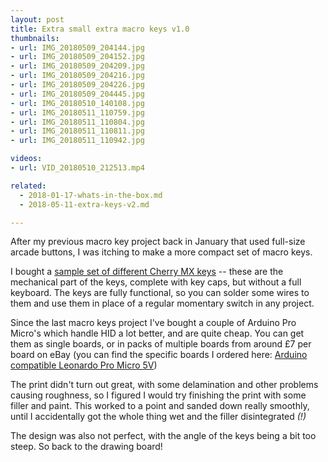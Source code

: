 ```yaml
---
layout: post
title: Extra small extra macro keys v1.0
thumbnails:
- url: IMG_20180509_204144.jpg
- url: IMG_20180509_204152.jpg
- url: IMG_20180509_204209.jpg
- url: IMG_20180509_204216.jpg
- url: IMG_20180509_204226.jpg
- url: IMG_20180509_204445.jpg
- url: IMG_20180510_140108.jpg
- url: IMG_20180511_110759.jpg
- url: IMG_20180511_110804.jpg
- url: IMG_20180511_110811.jpg
- url: IMG_20180511_110942.jpg

videos:
- url: VID_20180510_212513.mp4

related: 
  - 2018-01-17-whats-in-the-box.md
  - 2018-05-11-extra-keys-v2.md

---
```


After my previous macro key project back in January that used full-size arcade buttons, I was itching to make a more compact set of macro keys.

I bought a [sample set of different Cherry MX keys](https://amzn.to/2L9lrz9) -- these are the mechanical part of the keys, complete with key caps, but without a full keyboard. The keys are fully functional, so you can solder some wires to them and use them in place of a regular momentary switch in any project.

Since the last macro keys project I've bought a couple of Arduino Pro Micro's which handle HID a lot better, and are quite cheap. You can get them as single boards, or in packs of multiple boards from around £7 per board on eBay (you can find the specific boards I ordered here: [Arduino compatible Leonardo Pro Micro 5V](https://www.ebay.co.uk/itm/Arduino-compatible-Leonardo-Pro-Micro-5V-Multi-packs-ATmega32U4-UK-Seller-/322529460147))

The print didn't turn out great, with some delamination and other problems causing roughness, so I figured I would try finishing the print with some filler and paint. This worked to a point and sanded down really smoothly, until I accidentally got the whole thing wet and the filler disintegrated _(!)_

The design was also not perfect, with the angle of the keys being a bit too steep. So back to the drawing board!
